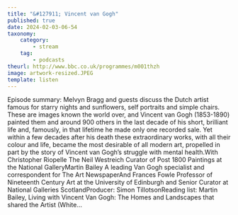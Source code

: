 ```yaml
---
title: "&#127911; Vincent van Gogh"
published: true
date: 2024-02-03-06-54
taxonomy:
    category:
        - stream
    tag:
        - podcasts
theurl: http://www.bbc.co.uk/programmes/m001thzh
image: artwork-resized.JPEG
template: listen
---
```


Episode summary: Melvyn Bragg and guests discuss the Dutch artist famous for starry nights and sunflowers, self portraits and simple chairs. These are images known the world over, and Vincent van Gogh (1853-1890) painted them and around 900 others in the last decade of his short, brilliant life and, famously, in that lifetime he made only one recorded sale. Yet within a few decades after his death these extraordinary works, with all their colour and life, became the most desirable of all modern art, propelled in part by the story of Vincent van Gogh&rsquo;s struggle with mental health.With Christopher Riopelle The Neil Westreich Curator of Post 1800 Paintings at the National GalleryMartin Bailey A leading Van Gogh specialist and correspondent for The Art NewspaperAnd Frances Fowle Professor of Nineteenth Century Art at the University of Edinburgh and Senior Curator at National Galleries ScotlandProducer: Simon TillotsonReading list: Martin Bailey, Living with Vincent Van Gogh: The Homes and Landscapes that shared the Artist (White&hellip;
